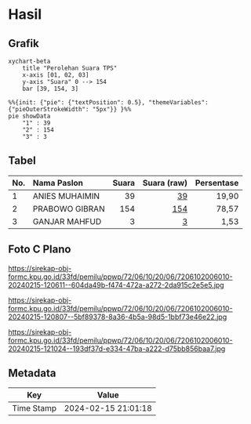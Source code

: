 # Hasil

## Grafik

```mermaid
xychart-beta
    title "Perolehan Suara TPS"
    x-axis [01, 02, 03]
    y-axis "Suara" 0 --> 154
    bar [39, 154, 3]
```

```mermaid
%%{init: {"pie": {"textPosition": 0.5}, "themeVariables": {"pieOuterStrokeWidth": "5px"}} }%%
pie showData
    "1" : 39
    "2" : 154
    "3" : 3
```

## Tabel

| No. | Nama Paslon    | Suara | Suara (raw) | Persentase |
|:--- |:-------------- | -----:| -----------:| ----------:|
| 1   | ANIES MUHAIMIN | 39    | [39][p-1]   | 19,90      |
| 2   | PRABOWO GIBRAN | 154   | [154][p-2]  | 78,57      |
| 3   | GANJAR MAHFUD  | 3     | [3][p-3]    | 1,53       |


[p-1]: https://github.com/gigit-pemilu/pemilu-2024-72-sulawesi-tengah/blob/main/pilpres/hitung-suara/sub/72-sulawesi-tengah/sub/06-morowali/sub/10-bahodopi/sub/2006-bahodopi/sub/010-tps/sub/paslon-1.txt
[p-2]: https://github.com/gigit-pemilu/pemilu-2024-72-sulawesi-tengah/blob/main/pilpres/hitung-suara/sub/72-sulawesi-tengah/sub/06-morowali/sub/10-bahodopi/sub/2006-bahodopi/sub/010-tps/sub/paslon-2.txt
[p-3]: https://github.com/gigit-pemilu/pemilu-2024-72-sulawesi-tengah/blob/main/pilpres/hitung-suara/sub/72-sulawesi-tengah/sub/06-morowali/sub/10-bahodopi/sub/2006-bahodopi/sub/010-tps/sub/paslon-3.txt

## Foto C Plano

https://sirekap-obj-formc.kpu.go.id/33fd/pemilu/ppwp/72/06/10/20/06/7206102006010-20240215-120611--604da49b-f474-472a-a272-2da915c2e5e5.jpg

https://sirekap-obj-formc.kpu.go.id/33fd/pemilu/ppwp/72/06/10/20/06/7206102006010-20240215-120807--5bf89378-8a36-4b5a-98d5-1bbf73e46e22.jpg

https://sirekap-obj-formc.kpu.go.id/33fd/pemilu/ppwp/72/06/10/20/06/7206102006010-20240215-121024--193df37d-e334-47ba-a222-d75bb856baa7.jpg


## Metadata

| Key        | Value               |
| ---------- | ------------------- |
| Time Stamp | 2024-02-15 21:01:18 |



